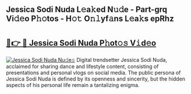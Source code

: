 ## Jessica Sodi Nuda L𝚎a𝚔ed N𝚞𝚍e - Part-grq Vi𝚍𝚎o P𝚑𝚘tos - H𝚘𝚝 O𝚗𝚕yf𝚊ns L𝚎a𝚔s epRhz

# <h2><a href="http://kf0mtq.oniu.top/?m=Jessica+Sodi+Nuda">🔗👉 🔴 Jessica Sodi Nuda P𝚑ot𝚘𝚜 V𝚒d𝚎o</a></h2>

[![Jessica Sodi Nuda Nu𝚍e𝚜](https://i.imgur.com/0qMVB7G.gif)](http://kf0mtq.oniu.top/?m=Jessica+Sodi+Nuda)
Digital trendsetter Jessica Sodi Nuda, acclaimed for sharing dance and lifestyle content, consisting of presentations and personal vlogs on social media. The public persona of Jessica Sodi Nuda is defined by its openness and sincerity, but the hidden aspects of his personal life remain a tantalizing enigma.  
